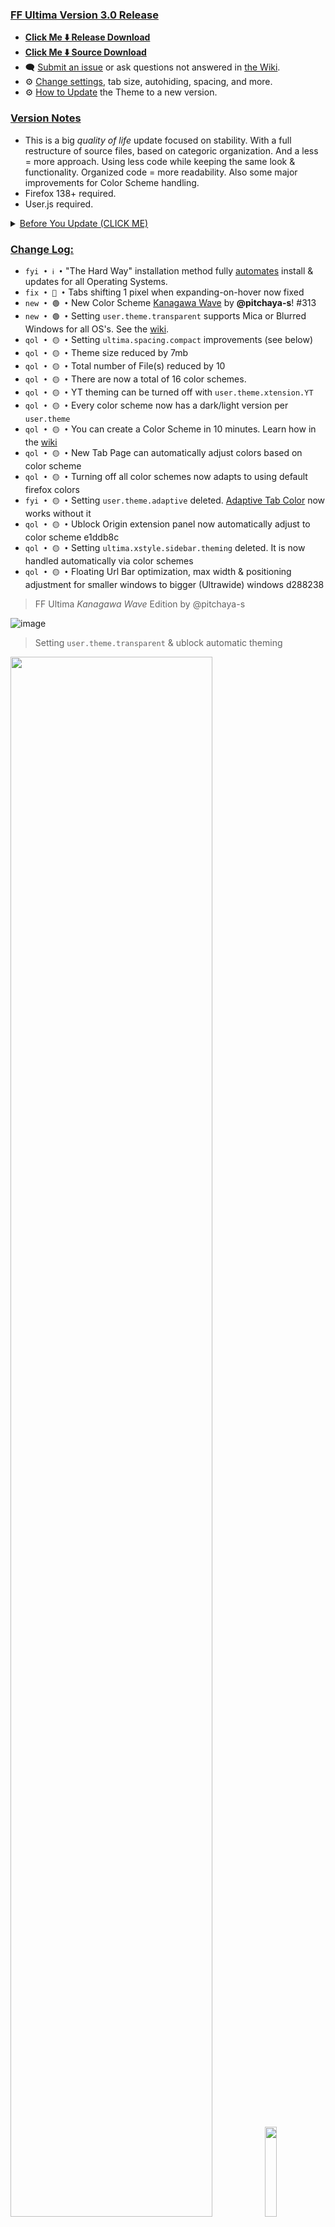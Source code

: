 ### <ins> FF Ultima Version 3.0 Release
- **[Click Me ⬇️ Release Download](https://github.com/soulhotel/FF-ULTIMA/releases/download/3.0/ffultima3.0.zip)**
- **[Click Me ⬇️ Source Download](https://github.com/soulhotel/FF-ULTIMA/archive/refs/heads/main.zip)**
- 🗨️ [Submit an issue](https://github.com/soulhotel/FF-ULTIMA/issues/new/choose) or ask questions not answered in [the Wiki](https://github.com/soulhotel/FF-ULTIMA/wiki).
- ⚙️ [Change settings](https://github.com/soulhotel/FF-ULTIMA/wiki/Settings), tab size, autohiding, spacing, and more.
- ⚙️ [How to Update](https://github.com/soulhotel/FF-ULTIMA/wiki/How-to-Update-the-Theme) the Theme to a new version.
  
### <ins> Version Notes
- This is a big *quality of life* update focused on stability. With a full restructure of source files, based on categoric organization. And a less = more approach. Using less code while keeping the same look & functionality. Organized code = more readability. Also some major improvements for Color Scheme handling.
- Firefox 138+ required.
- User.js required.
<!--
- User.js required.
- User.js not required.
- User.js (recommended) not required.
-->

<details><summary><ins>Before You Update (CLICK ME)</summary>

>
- Returning Users: **User.js Required**. To help avoid confusion if a setting is deleted or changed. The about:config page now notifies you when an old/deleted/renamed setting is detected.

https://github.com/user-attachments/assets/e0dfb849-cf89-4818-b196-118757e85c4a

<img src="https://github.com/user-attachments/assets/5dfaa05b-d838-4f5b-9883-148708ba714a" width="50%" />

</details>

### <ins> Change Log:
- `fyi • ℹ️ •` "The Hard Way" installation method fully [automates](https://github.com/soulhotel/git-userChrome) install & updates for all Operating Systems.
- `fix • 🔴 •` Tabs shifting 1 pixel when expanding-on-hover now fixed
- `new • 🟢 •` New Color Scheme [Kanagawa Wave]() by **@pitchaya-s**! #313
- `new • 🟢 •` Setting `user.theme.transparent` supports Mica or Blurred Windows for all OS's. See the [wiki](https://github.com/soulhotel/FF-ULTIMA/wiki/Transparent-Theming).
- `qol • 🟡 •` Setting `ultima.spacing.compact` improvements (see below)
- `qol • 🟡 •` Theme size reduced by 7mb
- `qol • 🟡 •` Total number of File(s) reduced by 10
- `qol • 🟡 •` There are now a total of 16 color schemes.
- `qol • 🟡 •` YT theming can be turned off with `user.theme.xtension.YT`
- `qol • 🟡 •` Every color scheme now has a dark/light version per `user.theme`
- `qol • 🟡 •` You can create a Color Scheme in 10 minutes. Learn how in the [wiki](https://github.com/soulhotel/FF-ULTIMA/wiki/Create-a-Color-Scheme)
- `qol • 🟡 •` New Tab Page can automatically adjust colors based on color scheme
- `qol • 🟡 •` Turning off all color schemes now adapts to using default firefox colors
- `fyi • 🟡 •` Setting `user.theme.adaptive` deleted. [Adaptive Tab Color](https://github.com/soulhotel/FF-ULTIMA/wiki/Adaptive-Tab-Color-Configuration) now works without it
- `qol • 🟡 •` Ublock Origin extension panel now automatically adjust to color scheme e1ddb8c
- `qol • 🟡 •` Setting `ultima.xstyle.sidebar.theming` deleted. It is now handled automatically via color schemes
- `qol • 🟡 •` Floating Url Bar optimization, max width & positioning adjustment for smaller windows to bigger (Ultrawide) windows d288238
<!--
`fyi • ℹ️ •` 
`fix • 🔴 •` 
`new • 🟢 •` 
`qol • 🟡 •` 
`wip • ℹ️ •` 
-->

> FF Ultima *Kanagawa Wave* Edition by @pitchaya-s

![image](https://github.com/user-attachments/assets/748ab6bb-b2c9-421e-abf7-4a05415eb198)

> Setting `user.theme.transparent` & ublock automatic theming 

<img src="https://github.com/user-attachments/assets/f78d6606-e194-4b48-a395-145874789575" width="80%" /> <img src="https://github.com/user-attachments/assets/c51b8cdd-d519-4233-8429-c20d98726131" width="19.2%" />

> Setting `user.theme.compact` improvements

![Vid_20250622_214445](https://github.com/user-attachments/assets/0457c8ac-16c3-4e87-a4a3-03a845b5dd3a)

